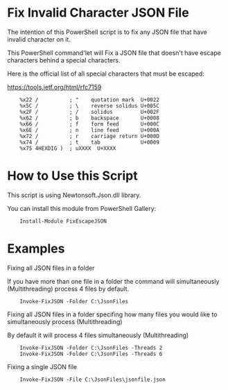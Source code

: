 # Fix Invalid Character JSON File
The intention of this PowerShell script is to fix any JSON file that have invalid character on it.

This PowerShell command'let will Fix a JSON file that doesn't have escape characters behind a special characters.

Here is the official list of all special characters that must be escaped:

https://tools.ietf.org/html/rfc7159

        %x22 /          ; "    quotation mark  U+0022
        %x5C /          ; \    reverse solidus U+005C
        %x2F /          ; /    solidus         U+002F
        %x62 /          ; b    backspace       U+0008
        %x66 /          ; f    form feed       U+000C
        %x6E /          ; n    line feed       U+000A
        %x72 /          ; r    carriage return U+000D
        %x74 /          ; t    tab             U+0009
        %x75 4HEXDIG )  ; uXXXX  U+XXXX

# How to Use this Script

This script is using Newtonsoft.Json.dll library.

You can install this module from PowerShell Gallery:

        Install-Module FixEscapeJSON

# Examples

Fixing all JSON files in a folder

If you have more than one file in a folder the command will simultaneously (Multithreading) process 4 files by default.

        Invoke-FixJSON -Folder C:\JsonFiles

Fixing all JSON files in a folder specifing how many files you would like to simultaneously process (Multithreading)

By default it will process 4 files simultaneously (Multithreading)

        Invoke-FixJSON -Folder C:\JsonFiles -Threads 2
        Invoke-FixJSON -Folder C:\JsonFiles -Threads 6

Fixing a single JSON file

        Invoke-FixJSON -File C:\JsonFiles\jsonfile.json